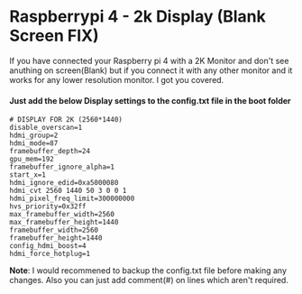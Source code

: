 # Raspberrypi 4 - 2k Display (Blank Screen FIX)
If you have connected your Raspberry pi 4 with a 2K Monitor and don't see anuthing on screen(Blank) but if you connect it with any other monitor and it works for any lower resolution monitor. I got you covered.

#### Just add the below Display settings to the config.txt file in the boot folder

```
# DISPLAY FOR 2K (2560*1440)
disable_overscan=1
hdmi_group=2
hdmi_mode=87
framebuffer_depth=24
gpu_mem=192
framebuffer_ignore_alpha=1
start_x=1
hdmi_ignore_edid=0xa5000080
hdmi_cvt 2560 1440 50 3 0 0 1
hdmi_pixel_freq_limit=300000000
hvs_priority=0x32ff
max_framebuffer_width=2560
max_framebuffer_height=1440
framebuffer_width=2560
framebuffer_height=1440
config_hdmi_boost=4
hdmi_force_hotplug=1
```

**Note**: I would recommened to backup the config.txt file before making any changes. Also you can just add comment(#) on lines which aren't required. 
